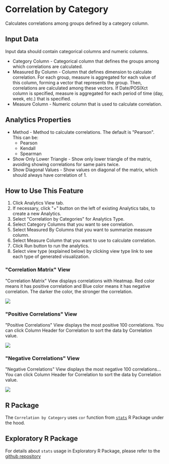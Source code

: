 # Correlation by Category

Calculates correlations among groups defined by a category column.

## Input Data
Input data should contain categorical columns and numeric columns.

  * Category Column - Categorical column that defines the groups among which correlations are calculated.
  * Measured By Column - Column that defines dimension to calculate correlation. For each group, measure is aggregated for each value of this column, forming a vector that represents the group. Then, correlations are calculated among these vectors. If Date/POSIXct column is specified, measure is aggregated for each period of time (day, week, etc.) that is specified.
  * Measure Column - Numeric column that is used to calculate correlation.

## Analytics Properties
  * Method - Method to calculate correlations. The default is "Pearson". This can be:
    * Pearson
    * Kendall
    * Spearman
  * Show Only Lower Triangle - Show only lower triangle of the matrix, avoiding showing correlations for same pairs twice.
  * Show Diagonal Values - Show values on diagonal of the matrix, which should always have correlation of 1.

## How to Use This Feature
1. Click Analytics View tab.
2. If necessary, click "+" button on the left of existing Analytics tabs, to create a new Analytics.
3. Select "Correlation by Categories" for Analytics Type.
4. Select Category Columns that you want to see correlation.
5. Select Measured By Columns that you want to summarize measure column.
6. Select Measure Column that you want to use to calculate correlation.
7. Click Run button to run the analytics.
8. Select view type (explained below) by clicking view type link to see each type of generated visualization.

### "Correlation Matrix" View
"Correlation Matrix" View displays correlations with Heatmap. Red color means it has positive correlation and Blue color means it has negative correlation. The darker the color, the stronger the correlation.

![](images/cor_by_category_matrix.png)

### "Positive Correlations" View
"Positive Correlations" View displays the most positive 100 correlations. You can click Column Header for Correlation to sort the data by Correlation value.

![](images/cor_by_category_positive.png)

### "Negative Correlations" View
"Negative Correlations" View displays the most negative 100 correlations... You can click Column Header for Correlation to sort the data by Correlation value.

![](images/cor_by_category_negative.png)

## R Package

The `Correlation by Category` uses `cor` function from  [`stats`](https://stat.ethz.ch/R-manual/R-devel/library/stats/html/cor.html) R Package under the hood.

## Exploratory R Package

For details about `stats` usage in Exploratory R Package, please refer to the [github repository](https://github.com/exploratory-io/exploratory_func/blob/master/R/stats_wrapper.R)
